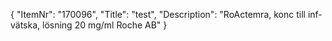 {
  "ItemNr": "170096",
  "Title": "test",
  "Description": "RoActemra, konc till inf-vätska, lösning 20 mg/ml Roche AB"
}